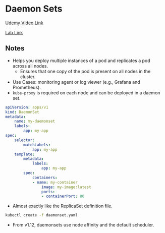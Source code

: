 # Daemon Sets

[Udemy Video Link](https://udemy.com/course/certified-kubernetes-administrator-with-practice-tests/learn/lecture/14295586#content)

[Lab Link](https://uklabs.kodekloud.com/topic/practice-test-daemonsets-2/)

## Notes

- Helps you deploy multiple instances of a pod and replicates a pod across all nodes.
    - Ensures that one copy of the pod is present on all nodes in the cluster.
- Use Cases: monitoring agent or log viewer (e.g., Grafana and Prometheus).
- `kube-proxy` is required on each node and can be deployed in a daemon set.

```yaml
apiVersion: apps/v1
kind: DaemonSet
metadata:
    name: my-daemonset
    labels:
        app: my-app
spec:
    selector:
        matchLabels:
            app: my-app
    template:
        metadata:
            labels:
                app: my-app
        spec:
            containers:
            - name: my-container
                image: my-image:latest
                ports:
                - containerPort: 80
```
- Almost exactly like the ReplicaSet definition file.

```bash
kubectl create -f daemonset.yaml
```
- From v1.12, daemonsets use node affinity and the default scheduler.